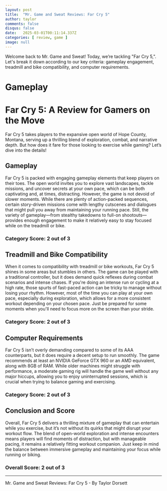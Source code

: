 ```yaml
---
layout: post
title:  "Mr. Game and Sweat Reviews: Far Cry 5"
author: taylor
comments: false
disqus: false
date:   2025-03-01T00:11:14.337Z
categories: [ review, game ]
image: null
---
```


Welcome back to Mr. Game and Sweat! Today, we’re tackling "Far Cry 5,". Let's break it down according to our key criteria: gameplay engagement, treadmill and bike compatibility, and computer requirements.

# Gameplay

# Far Cry 5: A Review for Gamers on the Move

Far Cry 5 takes players to the expansive open world of Hope County, Montana, serving up a thrilling blend of exploration, combat, and narrative depth. But how does it fare for those looking to exercise while gaming? Let’s dive into the details!

## Gameplay

Far Cry 5 is packed with engaging gameplay elements that keep players on their toes. The open world invites you to explore vast landscapes, tackle missions, and uncover secrets at your own pace, which can be both captivating and, at times, distracting. However, the game is not devoid of slower moments. While there are plenty of action-packed sequences, certain story-driven missions come with lengthy cutscenes and dialogues that might pull you away from maintaining your running pace. Still, the variety of gameplay—from stealthy takedowns to full-on shootouts—provides enough engagement to make it relatively easy to stay focused while on the treadmill or bike.

### Category Score: 2 out of 3

## Treadmill and Bike Compatibility

When it comes to compatibility with treadmill or bike workouts, Far Cry 5 shines in some areas but stumbles in others. The game can be played with a traditional controller, but it does demand quick reflexes during combat scenarios and intense chases. If you're doing an intense run or cycling at a high rate, those spurts of fast-paced action can be tricky to manage without losing your rhythm. However, most of the time you can play at your own pace, especially during exploration, which allows for a more consistent workout depending on your chosen pace. Just be prepared for some moments when you'll need to focus more on the screen than your stride.

### Category Score: 2 out of 3

## Computer Requirements

Far Cry 5 isn’t overly demanding compared to some of its AAA counterparts, but it does require a decent setup to run smoothly. The game recommends at least an NVIDIA GeForce GTX 960 or an AMD equivalent, along with 8GB of RAM. While older machines might struggle with performance, a moderate gaming rig will handle the game well without any major hiccups, allowing you to enjoy uninterrupted sessions, which is crucial when trying to balance gaming and exercising.

### Category Score: 2 out of 3

## Conclusion and Score

Overall, Far Cry 5 delivers a thrilling mixture of gameplay that can entertain while you exercise, but it’s not without its quirks that might disrupt your workout flow. The blend of open-world exploration and intense encounters means players will find moments of distraction, but with manageable pacing, it remains a relatively fitting workout companion. Just keep in mind the balance between immersive gameplay and maintaining your focus while running or biking. 

### Overall Score: 2 out of 3

---

Mr. Game and Sweat Reviews: Far Cry 5 - By Taylor Dorsett
